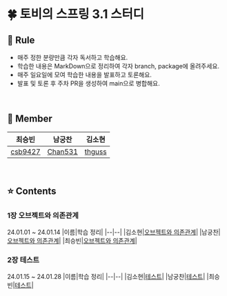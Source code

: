 # 🍀 토비의 스프링 3.1 스터디

## 📮 Rule
- 매주 정한 분량만큼 각자 독서하고 학습해요.
- 학습한 내용은 MarkDown으로 정리하여 각자 branch, package에 올려주세요.
- 매주 일요일에 모여 학습한 내용을 발표하고 토론해요.
- 발표 및 토론 후 주차 PR을 생성하여 main으로 병합해요.

<br/>

## 🧚 Member
|최승빈|남궁찬|김소현|
|------|---|---|
|[csb9427](https://github.com/csb9427)|[Chan531](https://github.com/Chan531)|[thguss](https://github.com/thguss)|

<br/>

## ⭐️ Contents
### 1장 오브젝트와 의존관계
24.01.01 ~ 24.01.14
|이름|학습 정리|
|--|--|
|김소현|[오브젝트와 의존관계](https://github.com/Team-Sopetit/server-spring-study/blob/main/sohyeon/chapter1/%EC%98%A4%EB%B8%8C%EC%A0%9D%ED%8A%B8%EC%99%80%20%EC%9D%98%EC%A1%B4%EA%B4%80%EA%B3%84.md)|
|남궁찬|[오브젝트와 의존관계](...)|
|최승빈|[오브젝트와 의존관계](...)|

### 2장 테스트
24.01.15 ~ 24.01.28
|이름|학습 정리|
|--|--|
|김소현|[테스트](https://github.com/Team-Sopetit/server-spring-study/blob/main/sohyeon/chapter2/%ED%85%8C%EC%8A%A4%ED%8A%B8.md)|
|남궁찬|[테스트](...)|
|최승빈|[테스트](...)|
